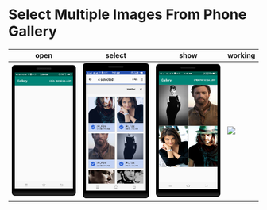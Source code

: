 Select Multiple Images From Phone Gallery
==========

| open      | select      | show   | working     |
|------------|-------------|-------------|-------------|
| <img src="https://github.com/rohitnotes/SelectMultipleImagesFromPhoneGalleryAndShowInOurApp/blob/master/screen/1.png" width="250"> | <img src="https://github.com/rohitnotes/SelectMultipleImagesFromPhoneGalleryAndShowInOurApp/blob/master/screen/2.png" width="250"> | <img src="https://github.com/rohitnotes/SelectMultipleImagesFromPhoneGalleryAndShowInOurApp/blob/master/screen/3.png" width="250"> | <img src="https://github.com/rohitnotes/SelectMultipleImagesFromPhoneGalleryAndShowInOurApp/blob/master/screen/working.gif" width="250">|
